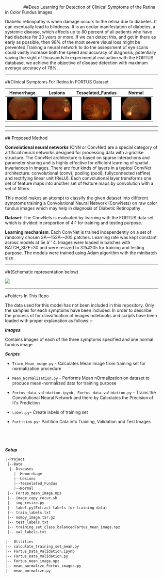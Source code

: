 &emsp;&emsp;&emsp;&emsp;
##Deep Learning for Detection of Clinical Symptoms of the Retina in Color Fundus Images




Diabetic retinopathy is when damage occurs to the retina due to diabetes. It can eventually lead to blindness. It is an ocular manifestation of diabetes, a systemic disease, which affects up to 80 percent of all patients who have had diabetes for 20 years or more. If we can detect this, and get in there as early as possible, then 98% of the most severe visual loss might be prevented.Training a neural network to do the assessment of eye scans could vastly increase both the speed and accuracy of diagnosis, potentially saving the sight of thousands.In experimental evaluation with the FORTUS
database, we achieve the objective of disease detection with
maximum average accuracy of 78%.
<hr>
##Clinical Symptoms For Retina In FORTUS Dataset

Hemorrhage             |  Lesions           | Tesselated_Fundus             |  Normal
:-------------------------:|:-------------------------:|:-------------------------:|:-------------------------:
<img src="https://github.com/harimohanjha1/Deep_Symptoms/blob/master/images/Hemorrhage.jpg?raw=True" width="100"> | <img src="https://github.com/harimohanjha1/Deep_Symptoms/blob/master/images/Lesions.jpg?raw=True" width="100"> | <img src="https://github.com/harimohanjha1/Deep_Symptoms/blob/master/images/Tesselated_Fundus.jpg?raw=True" width="100"> | <img src="https://github.com/harimohanjha1/Deep_Symptoms/blob/master/images/Normal.jpg?raw=True" width="100">

<hr>

<hr>
## Proposed Method

**Convolutional neural networks** (CNN or ConvNet) are a special category of artificial neural networks designed for processing data with a gridlike structure. The ConvNet architecture is based on sparse interactions and parameter sharing and is highly effective for efficient learning of spatial invariances in images. There are four kinds of layers in a typical ConvNet architecture: convolutional (conv), pooling (pool), fullyconnected (affine) and rectifying linear unit (ReLU). Each convolutional layer transforms one set of feature maps into another set of feature maps by convolution with a set of filters.

This model makes an attempt to classify the given dataset into different symptoms training a Convolutional Neural Network (ConvNets) on raw color fundus images which may help in diagnosis of Diabetic Retinopathy

**Dataset**: The  ConvNets is evaluated by learning with the FORTUS data set which is divided in proportion of 4:1 for training and testing purpose.

**Learning mechanism**: Each ConvNet is trained independently on a set of randomly chosen 3Ã—152Ã—205 patches.
Learning rate was kept constant across models at 5e âˆ’ 4. Images were loaded in batches with BATCH_SIZE=30 and were resized to 3*154*205 for training and testing purpose. The models were trained using Adam algorithm with the minibatch size . 

<hr>


##(Schematic representation below)

<img src="https://raw.githubusercontent.com/harimohanjha1/DR_Detection/master/images/process_flow_diag.jpg" width="800">

<hr>

#Folders In This Repo

The data used for this model has not been included in this repository. Only the samples for each symptoms have been included. In order to describe the process of for classification of images notebooks and scripts have been loaded with proper explanation as follows :-

***Images*** 

Contains images of each of the three symptoms specified and one normal fundus image.

***Scripts***

- `Train_Mean_image.py` - Calculates Mean Image from training set for normalization procedure

- `Mean_Normalization.py` - Performs Mean nOrmalization on dataset to produce mean-normalized data for training purpose
- `Fortus_data_validation.ipynb, Fortus_data_validation.py` - Trains the Convolutional Neural Network and there by Calculates     the Precision of It's Prediction
- `Label.py`- Create labels of training set
- `Partition.py`- Partition Data into Training, Validation and Test Images




&nbsp;&nbsp;&nbsp;&nbsp;&nbsp;&nbsp;&nbsp;&nbsp;&nbsp;&nbsp;&nbsp;&nbsp;&nbsp;&nbsp;&nbsp;&nbsp;&nbsp;&nbsp;&nbsp;&nbsp;&nbsp;&nbsp;&nbsp;&nbsp;&nbsp;&nbsp;&nbsp;&nbsp;&nbsp;&nbsp;&nbsp;

&nbsp;&nbsp;&nbsp;&nbsp;&nbsp;&nbsp;&nbsp;&nbsp;&nbsp;&nbsp;&nbsp;&nbsp;&nbsp;&nbsp;&nbsp;&nbsp;&nbsp;&nbsp;&nbsp;
&nbsp;&nbsp;&nbsp;&nbsp;&nbsp;&nbsp;&nbsp;&nbsp;&nbsp;&nbsp;&nbsp;&nbsp;&nbsp;&nbsp;&nbsp;&nbsp;&nbsp;&nbsp;&nbsp;&nbsp;&nbsp;&nbsp;&nbsp;&nbsp;&nbsp;&nbsp;&nbsp;&nbsp;&nbsp;&nbsp;


***Setup***
 ```Project
 |-Project
  |--Data
   |--Diseases
     |--Hemorrhage
     |--Lesions
     |--Tesselated_Fundus
     |--Normal
  |-- Fortus_mean_image.npz
  |-- image_copy_recur.sh
  |-- img_resize.py
  |-- label.py(Extract labels for training data)
  |-- train_labels.txt
  |-- numpy_image.tar.gz
  |-- test_labels.txt
  |-- training_set_class_balancedFortus_mean_image.npz
  |-- val_labels.txt

 |-- Utilities
|-- calculate_training_set_mean.py
|-- Fortus_Data_Validation.ipynb
|-- Fortus_Data_Validation.py
|-- Fortus_mean_image.npz
|-- mean_normalize_Fortus_images.py
|-- mean_normalize.py
``` 
